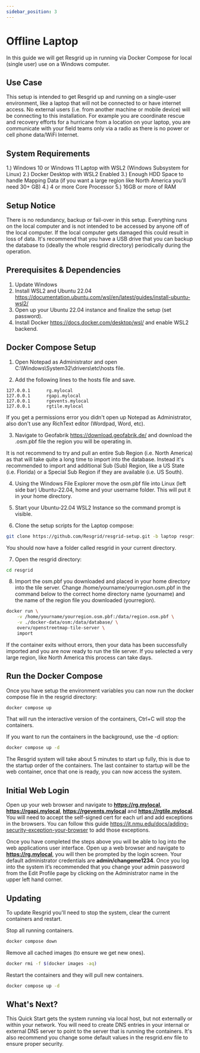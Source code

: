 ```yaml
---
sidebar_position: 3
---
```


# Offline Laptop

In this guide we will get Resgrid up in running via Docker Compose for local (single user) use on a Windows computer.

## Use Case

This setup is intended to get Resgrid up and running on a single-user environment, like a laptop that will not be connected to or have internet access. No external users (i.e. from another machine or mobile device) will be connecting to this installation. For example you are coordinate rescue and recovery efforts for a hurricane from a location on your laptop, you are communicate with your field teams only via a radio as there is no power or cell phone data/WiFi Internet. 

## System Requirements

1.) Windows 10 or Windows 11 Laptop with WSL2 (Windows Subsystem for Linux)
2.) Docker Desktop with WSL2 Enabled
3.) Enough HDD Space to handle Mapping Data (if you want a large region like North America you'll need 30+ GB)
4.) 4 or more Core Processor
5.) 16GB or more of RAM

## Setup Notice

There is no redundancy, backup or fail-over in this setup. Everything runs on the local computer and is not intended to be accessed by anyone off of the local computer. If the local computer gets damaged this could result in loss of data. It's recommend that you have a USB drive that you can backup the database to (ideally the whole resgrid directory) periodically during the operation.

## Prerequisites & Dependencies

1. Update Windows
2. Install WSL2 and Ubuntu 22.04 <https://documentation.ubuntu.com/wsl/en/latest/guides/install-ubuntu-wsl2/>
3. Open up your Ubuntu 22.04 instance and finalize the setup (set password).
4. Install Docker <https://docs.docker.com/desktop/wsl/> and enable WSL2 backend.

## Docker Compose Setup

1. Open Notepad as Administrator and open C:\Windows\System32\drivers\etc\hosts file.

2. Add the following lines to the hosts file and save.
```
127.0.0.1      rg.mylocal
127.0.0.1      rgapi.mylocal
127.0.0.1      rgevents.mylocal
127.0.0.1      rgtile.mylocal
```

If you get a permissions error you didn't open up Notepad as Administrator, also don't use any RichText editor (Wordpad, Word, etc).

3. Navigate to Geofabrik <https://download.geofabrik.de/> and download the .osm.pbf file the region you will be operating in. 

It is not recommend to try and pull an entire Sub Region (i.e. North America) as that will take quite a long time to import into the database. Instead it's recommended to import and additional Sub (Sub) Region, like a US State (i.e. Florida) or a Special Sub Region if they are available (i.e. US South). 

4. Using the Windows File Explorer move the osm.pbf file into Linux (left side bar) Ubuntu-22.04, home and your username folder. This will put it in your home directory.

5. Start your Ubuntu-22.04 WSL2 Instance so the command prompt is visible.

6. Clone the setup scripts for the Laptop compose:

```bash
git clone https://github.com/Resgrid/resgrid-setup.git -b laptop resgrid
```

You should now have a folder called resgrid in your current directory.

7. Open the resgrid directory:

```bash
cd resgrid
```

8. Import the osm.pbf you downloaded and placed in your home directory into the tile server. Change /home/yourname/yourregion.osm.pbf in the command below to the correct home directory name (yourname) and the name of the region file you downloaded (yourregion).

```bash
docker run \
    -v /home/yourname/yourregion.osm.pbf:/data/region.osm.pbf \
    -v ./docker-data/osm:/data/database/ \
    overv/openstreetmap-tile-server \
    import
```

If the container exits without errors, then your data has been successfully imported and you are now ready to run the tile server. If you selected a very large region, like North America this process can take days.


## Run the Docker Compose

Once you have setup the environment variables you can now run the docker compose file in the resgrid directory:

```bash
docker compose up
```

That will run the interactive version of the containers, Ctrl+C will stop the containers.

If you want to run the containers in the background, use the -d option:

```bash
docker compose up -d
```

The Resgrid system will take about 5 minutes to start up fully, this is due to the startup order of the containers. The last container to startup will be the web container, once that one is ready, you can now access the system.


## Initial Web Login

Open up your web browser and navigate to **https://rg.mylocal**, **https://rgapi.mylocal**, **https://rgevents.mylocal** and **https://rgtile.mylocal**. You will need to accept the self-signed cert for each url and add exceptions in the browsers. You can follow this guide <https://it.nmu.edu/docs/adding-security-exception-your-browser> to add those exceptions.

Once you have completed the steps above you will be able to log into the web applications user interface. Open up a web browser and navigate to **https://rg.mylocal**, you will then be prompted by the login screen. Your default administrator credentials are **admin/changeme1234**. Once you log into the system it’s recommended that you change your admin password from the Edit Profile page by clicking on the Administrator name in the upper left hand corner.

## Updating

To update Resgrid you'll need to stop the system, clear the current containers and restart.

Stop all running containers.

```bash
docker compose down
```

Remove all cached images (to ensure we get new ones).

```bash
docker rmi -f $(docker images -aq)
```

Restart the containers and they will pull new containers.

```bash
docker compose up -d
```

## What's Next?

This Quick Start gets the system running via local host, but not externally or within your network. You will need to create DNS entries in your internal or external DNS server to point to the server that is running the containers. It's also recommend you change some default values in the resgrid.env file to ensure proper security.